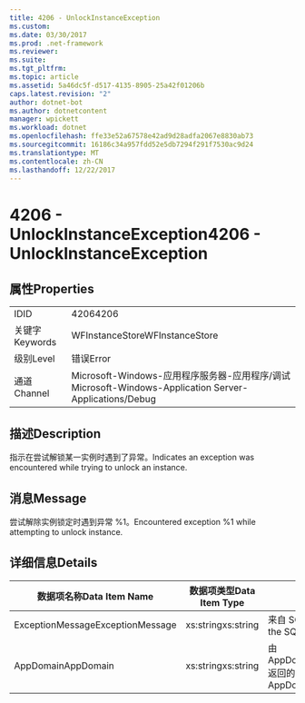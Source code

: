```yaml
---
title: 4206 - UnlockInstanceException
ms.custom: 
ms.date: 03/30/2017
ms.prod: .net-framework
ms.reviewer: 
ms.suite: 
ms.tgt_pltfrm: 
ms.topic: article
ms.assetid: 5a46dc5f-d517-4135-8905-25a42f01206b
caps.latest.revision: "2"
author: dotnet-bot
ms.author: dotnetcontent
manager: wpickett
ms.workload: dotnet
ms.openlocfilehash: ffe33e52a67578e42ad9d28adfa2067e8830ab73
ms.sourcegitcommit: 16186c34a957fdd52e5db7294f291f7530ac9d24
ms.translationtype: MT
ms.contentlocale: zh-CN
ms.lasthandoff: 12/22/2017
---
```

# <a name="4206---unlockinstanceexception"></a><span data-ttu-id="c1b9d-102">4206 - UnlockInstanceException</span><span class="sxs-lookup"><span data-stu-id="c1b9d-102">4206 - UnlockInstanceException</span></span>
## <a name="properties"></a><span data-ttu-id="c1b9d-103">属性</span><span class="sxs-lookup"><span data-stu-id="c1b9d-103">Properties</span></span>  
  
|||  
|-|-|  
|<span data-ttu-id="c1b9d-104">ID</span><span class="sxs-lookup"><span data-stu-id="c1b9d-104">ID</span></span>|<span data-ttu-id="c1b9d-105">4206</span><span class="sxs-lookup"><span data-stu-id="c1b9d-105">4206</span></span>|  
|<span data-ttu-id="c1b9d-106">关键字</span><span class="sxs-lookup"><span data-stu-id="c1b9d-106">Keywords</span></span>|<span data-ttu-id="c1b9d-107">WFInstanceStore</span><span class="sxs-lookup"><span data-stu-id="c1b9d-107">WFInstanceStore</span></span>|  
|<span data-ttu-id="c1b9d-108">级别</span><span class="sxs-lookup"><span data-stu-id="c1b9d-108">Level</span></span>|<span data-ttu-id="c1b9d-109">错误</span><span class="sxs-lookup"><span data-stu-id="c1b9d-109">Error</span></span>|  
|<span data-ttu-id="c1b9d-110">通道</span><span class="sxs-lookup"><span data-stu-id="c1b9d-110">Channel</span></span>|<span data-ttu-id="c1b9d-111">Microsoft-Windows-应用程序服务器-应用程序/调试</span><span class="sxs-lookup"><span data-stu-id="c1b9d-111">Microsoft-Windows-Application Server-Applications/Debug</span></span>|  
  
## <a name="description"></a><span data-ttu-id="c1b9d-112">描述</span><span class="sxs-lookup"><span data-stu-id="c1b9d-112">Description</span></span>  
 <span data-ttu-id="c1b9d-113">指示在尝试解锁某一实例时遇到了异常。</span><span class="sxs-lookup"><span data-stu-id="c1b9d-113">Indicates an exception was encountered while trying to unlock an instance.</span></span>  
  
## <a name="message"></a><span data-ttu-id="c1b9d-114">消息</span><span class="sxs-lookup"><span data-stu-id="c1b9d-114">Message</span></span>  
 <span data-ttu-id="c1b9d-115">尝试解除实例锁定时遇到异常 %1。</span><span class="sxs-lookup"><span data-stu-id="c1b9d-115">Encountered exception %1 while attempting to unlock instance.</span></span>  
  
## <a name="details"></a><span data-ttu-id="c1b9d-116">详细信息</span><span class="sxs-lookup"><span data-stu-id="c1b9d-116">Details</span></span>  
  
|<span data-ttu-id="c1b9d-117">数据项名称</span><span class="sxs-lookup"><span data-stu-id="c1b9d-117">Data Item Name</span></span>|<span data-ttu-id="c1b9d-118">数据项类型</span><span class="sxs-lookup"><span data-stu-id="c1b9d-118">Data Item Type</span></span>|<span data-ttu-id="c1b9d-119">描述</span><span class="sxs-lookup"><span data-stu-id="c1b9d-119">Description</span></span>|  
|--------------------|--------------------|-----------------|  
|<span data-ttu-id="c1b9d-120">ExceptionMessage</span><span class="sxs-lookup"><span data-stu-id="c1b9d-120">ExceptionMessage</span></span>|<span data-ttu-id="c1b9d-121">xs:string</span><span class="sxs-lookup"><span data-stu-id="c1b9d-121">xs:string</span></span>|<span data-ttu-id="c1b9d-122">来自 SQL 异常的消息。</span><span class="sxs-lookup"><span data-stu-id="c1b9d-122">The message from the SQL exception.</span></span>|  
|<span data-ttu-id="c1b9d-123">AppDomain</span><span class="sxs-lookup"><span data-stu-id="c1b9d-123">AppDomain</span></span>|<span data-ttu-id="c1b9d-124">xs:string</span><span class="sxs-lookup"><span data-stu-id="c1b9d-124">xs:string</span></span>|<span data-ttu-id="c1b9d-125">由 AppDomain.CurrentDomain.FriendlyName 返回的字符串。</span><span class="sxs-lookup"><span data-stu-id="c1b9d-125">The string returned by AppDomain.CurrentDomain.FriendlyName.</span></span>|
